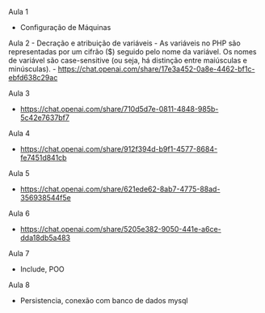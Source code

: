 Aula 1
- Configuração de Máquinas

Aula 2
    - Decração e atribuição de variáveis
    - As variáveis no PHP são representadas por um cifrão ($) seguido pelo nome da variável. Os nomes de variável são case-sensitive (ou seja, há distinção entre maiúsculas e minúsculas).
    - https://chat.openai.com/share/17e3a452-0a8e-4462-bf1c-ebfd638c29ac

Aula 3
- https://chat.openai.com/share/710d5d7e-0811-4848-985b-5c42e7637bf7

Aula 4
- https://chat.openai.com/share/912f394d-b9f1-4577-8684-fe7451d841cb

Aula 5
- https://chat.openai.com/share/621ede62-8ab7-4775-88ad-356938544f5e

Aula 6
- https://chat.openai.com/share/5205e382-9050-441e-a6ce-dda18db5a483

Aula 7
- Include, POO

Aula 8
- Persistencia, conexão com banco de dados mysql


